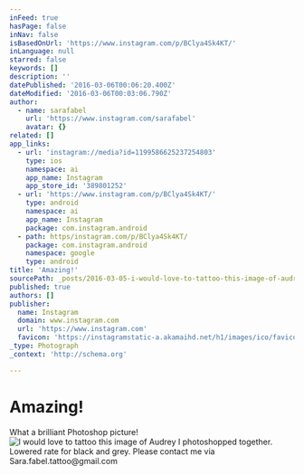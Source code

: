 ```yaml
---
inFeed: true
hasPage: false
inNav: false
isBasedOnUrl: 'https://www.instagram.com/p/BClya4Sk4KT/'
inLanguage: null
starred: false
keywords: []
description: ''
datePublished: '2016-03-06T00:06:20.400Z'
dateModified: '2016-03-06T00:03:06.790Z'
author:
  - name: sarafabel
    url: 'https://www.instagram.com/sarafabel'
    avatar: {}
related: []
app_links:
  - url: 'instagram://media?id=1199586625237254803'
    type: ios
    namespace: ai
    app_name: Instagram
    app_store_id: '389801252'
  - url: 'https://www.instagram.com/p/BClya4Sk4KT/'
    type: android
    namespace: ai
    app_name: Instagram
    package: com.instagram.android
  - path: https/instagram.com/p/BClya4Sk4KT/
    package: com.instagram.android
    namespace: google
    type: android
title: 'Amazing!'
sourcePath: _posts/2016-03-05-i-would-love-to-tattoo-this-image-of-audrey-i-photoshopped-t.md
published: true
authors: []
publisher:
  name: Instagram
  domain: www.instagram.com
  url: 'https://www.instagram.com'
  favicon: 'https://instagramstatic-a.akamaihd.net/h1/images/ico/favicon.ico/7cdab0872b15.ico'
_type: Photograph
_context: 'http://schema.org'

---
```

# Amazing!

What a brilliant Photoshop picture!
![I would love to tattoo this image of Audrey I photoshopped together. Lowered rate for black and grey. Please contact me via Sara.fabel.tattoo@gmail.com](https://s3-us-west-2.amazonaws.com/the-grid-img/p/1f197448cb1b894817342d3c8039a51af9f8483d.jpg)